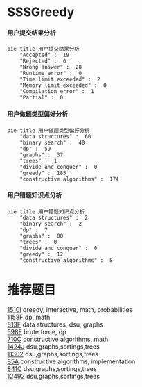 # SSSGreedy

<!-- tabs:start -->



#### **用户提交结果分析**

```mermaid
pie title 用户提交结果分析
    "Accepted" :  19
    "Rejected" :  0
    "Wrong answer" :  28
    "Runtime error" :  0
    "Time limit exceeded" :  2
    "Memory limit exceeded" :  0
    "Compilation error" :  1
    "Partial" :  0
```

#### **用户做题类型偏好分析**

```mermaid
pie title 用户做题类型偏好分析
    "data structures" :  60
    "binary search" :  40
    "dp" :  59
    "graphs" :  37
    "trees" :  1
    "divide and conquer" :  0
    "greedy" :  185
    "constructive algorithms" :  174
```
#### **用户错题知识点分析**

```mermaid
pie title 用户错题知识点分析
    "data structures" :  2
    "binary search" :  2
    "dp" :  7
    "graphs" :  00
    "trees" :  0
    "divide and conquer" :  0
    "greedy" :  12
    "constructive algorithms" :  8
```



<!-- tabs:end -->
# 推荐题目
[1510I](https://codeforces.com/contest/1510/problem/I)		greedy,
                        interactive,
                        math,
                        probabilities		  
[1158F](https://codeforces.com/contest/1158/problem/F)		dp,
                        math		  
[813F](https://codeforces.com/contest/813/problem/F)		data structures,
                        dsu,
                        graphs		  
[598E](https://codeforces.com/contest/598/problem/E)		brute force,
                        dp		  
[710C](https://codeforces.com/contest/710/problem/C)		constructive algorithms,
                        math		  
[1424J](https://codeforces.com/contest/1424/problem/J)		dsu,graphs,sortings,trees		  
[11302](https://codeforces.com/contest/1130/problem/2)		dsu,graphs,sortings,trees		  
[85A](https://codeforces.com/contest/85/problem/A)		constructive algorithms,
                        implementation		  
[841C](https://codeforces.com/contest/841/problem/C)		dsu,graphs,sortings,trees		  
[12492](https://codeforces.com/contest/1249/problem/2)		dsu,graphs,sortings,trees		  
